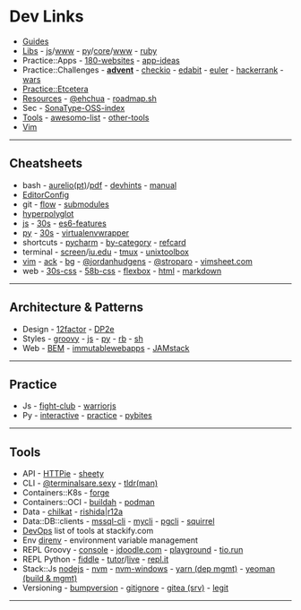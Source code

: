 # Dev Links

* [Guides](devguides.md#dev-guides)
* [Libs](https://libraries.io/) - [js](libjs.md)/[www](http://www.javascripting.com/) - [py](libpython.md)/[core](https://docs.python.org/3/library/)/[www](https://python.libhunt.com/) - [ruby](libruby.md)
* Practice::Apps - [180-websites](https://zube.io/blog/how-i-built-180-websites-in-180-days-and-became-a-yc-fellowship-founder/) - [app-ideas](https://github.com/florinpop17/app-ideas)
* Practice::Challenges - **[advent](http://adventofcode.com/)** - [checkio](https://checkio.org/) - [edabit](https://edabit.com/) - [euler](https://projecteuler.net) - [hackerrank](https://www.hackerrank.com/) - [wars](https://www.codewars.com/)
* [Practice::Etcetera](#practice)
* [Resources](https://github.com/zero-to-mastery/resources) - [@ehchua](https://www3.ntu.edu.sg/home/ehchua/programming/) - [roadmap.sh](https://roadmap.sh/)
* Sec - [SonaType-OSS-index](https://ossindex.sonatype.org/)
* [Tools](#tools) - [awesomo-list](https://github.com/lk-geimfari/awesomo) - [other-tools](devtools.md#dev-tools)
* [Vim](vim.md#vim)

---

## Cheatsheets

* bash - [aurelio(pt)](https://aurelio.net/shell/canivete/)/[pdf](https://aurelio.net/shell/canivete/pdf/canivete-shell.pdf) - [devhints](https://devhints.io/bash) - [manual](https://www.gnu.org/software/bash/manual/bash.html)
* [EditorConfig](https://github.com/editorconfig/editorconfig/wiki/EditorConfig-Properties)
* git - [flow](https://danielkummer.github.io/git-flow-cheatsheet/) - [submodules](https://services.github.com/on-demand/downloads/submodule-vs-subtree-cheat-sheet/)
* [hyperpolyglot](http://hyperpolyglot.org/)
* [js](https://mbeaudru.github.io/modern-js-cheatsheet/) - [30s](https://github.com/Chalarangelo/30-seconds-of-code) - [es6-features](http://es6-features.org/)
* [py](https://www.pythonsheets.com/) - [30s](https://github.com/kriadmin/30-seconds-of-python-code) - [virtualenvwrapper](https://virtualenvwrapper.readthedocs.io/en/latest/command_ref.html)
* shortcuts - [pycharm](https://www.jetbrains.com/help/pycharm/mastering-keyboard-shortcuts.html) - [by-category](https://www.jetbrains.com/help/pycharm/keyboard-shortcuts-by-category.html) - [refcard](https://resources.jetbrains.com/storage/products/pycharm/docs/PyCharm_ReferenceCard.pdf)
* terminal - [screen](http://aperiodic.net/screen/quick_reference)/[iu.edu](https://kb.iu.edu/d/acuy) - [tmux](https://www.outcoldman.com/cheatsheets/tmux/) - [unixtoolbox](http://cb.vu/unixtoolbox.xhtml)
* [vim](http://www.viemu.com/a_vi_vim_graphical_cheat_sheet_tutorial.html) - [ack](https://github.com/mileszs/ack.vim#keyboard-shortcuts) - [bg](https://bitbucket.org/tednaleid/vim-shortcut-wallpaper/raw/tip/vim-shortcuts2560x1600.png) - [@jordanhudgens](https://github.com/jordanhudgens/vim-settings/blob/master/vim-cheat-sheet.md) - [@stroparo](https://gist.github.com/stroparo/e848823768679273e58995f94e2f4049#file-vim-mkd) - [vimsheet.com](http://vimsheet.com/)
* web - [30s-css](https://atomiks.github.io/30-seconds-of-css/) - [58b-css](https://jrl.ninja/etc/1/) - [flexbox](https://darekkay.com/dev/flexbox-cheatsheet.html) - [html](https://htmlcheatsheet.com/) - [markdown](https://guides.github.com/pdfs/markdown-cheatsheet-online.pdf)

---

## Architecture & Patterns

* Design - [12factor](https://12factor.net) - [DP2e](http://www.ccs.neu.edu/home/matthias/HtDP2e/)
* Styles - [groovy](http://groovy-lang.org/style-guide.html) - [js](https://github.com/standard/standard) - [py](https://pep8.org/) - [rb](https://github.com/bbatsov/ruby-style-guide) - [sh](https://google.github.io/styleguide/shell.xml)
* Web - [BEM](http://getbem.com/introduction/) - [immutablewebapps](https://immutablewebapps.org/) - [JAMstack](https://jamstack.org)

---

## Practice

* Js - [fight-club](https://jsfight.club/) - [warriorjs](https://warriorjs.com/)
* Py - [interactive](https://github.com/donnemartin/interactive-coding-challenges#interactive-coding-challenges) - [practice](http://www.practicepython.org/) - [pybites](https://pybit.es/pages/challenges.html)

---

## Tools

* API - [HTTPie](https://httpie.org/doc) - [sheety](https://sheety.co/)
* CLI - [@terminalsare.sexy](https://terminalsare.sexy/) - [tldr(man)](https://github.com/tldr-pages/tldr)
* Containers::K8s - [forge](https://forge.sh/)
* Containers::OCI - [buildah](https://buildah.io/) - [podman](https://podman.io/)
* Data - [chilkat](https://tools.chilkat.io/) - [rishida|r12a](https://r12a.github.io/)
* Data::DB::clients - [mssql-cli](https://github.com/dbcli/mssql-cli) - [mycli](http://www.mycli.net) - [pgcli](https://www.pgcli.com) - [squirrel](http://www.squirrelsql.org/)
* [DevOps](https://stackify.com/top-devops-tools/) list of tools at stackify.com
* Env [direnv](https://direnv.net/) - environment variable management
* REPL Groovy - [console](https://groovyconsole.appspot.com/) - [jdoodle.com](https://www.jdoodle.com/execute-groovy-online) - [playground](https://groovy-playground.appspot.com/) - [tio.run](https://tio.run/#groovy)
* REPL Python - [fiddle](http://pythonfiddle.com/) - [tutor](http://pythontutor.com/)/[live](http://pythontutor.com/live.html#mode=edit) - [repl.it](https://repl.it/languages/python3)
* Stack::Js [nodejs](https://nodejs.org/en/) - [nvm](https://github.com/creationix/nvm) - [nvm-windows](https://github.com/coreybutler/nvm-windows) - [yarn (dep mgmt)](https://yarnpkg.com/lang/en/) - [yeoman (build & mgmt)](https://yeoman.io/)
* Versioning - [bumpversion](https://github.com/peritus/bumpversion) - [gitignore](https://github.com/github/gitignore) - [gitea (srv)](https://gitea.io/en-us/) - [legit](https://github.com/kennethreitz/legit)

---

